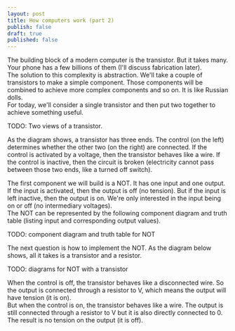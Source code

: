 ```yaml
---
layout: post
title: How computers work (part 2)
publish: false
draft: true
published: false
---
```



The building block of a modern computer is the transistor. But it takes many. Your phone has a few billions of them (I'll discuss fabrication later).    
The solution to this complexity is abstraction. We'll take a couple of transistors to make a simple component. Those components will be combined to achieve more complex components and so on. It is like Russian dolls.  
For today, we'll consider a single transistor and then put two together to achieve something useful.  

TODO: Two views of a transistor. 

As the diagram shows, a transistor has three ends. The control (on the left) determines whether the other two (on the right) are connected. If the control is activated by a voltage, then the transistor behaves like a wire. If the control is inactive, then the circuit is broken (electricity cannot pass between those two ends, like a turned off switch).  

The first component we will build is a NOT. It has one input and one output. If the input is activated, then the output is off (no tension). But if the input is left inactive, then the output is on. We're only interested in the input being on or off (no intermediary voltages).    
The NOT can be represented by the following component diagram and truth table (listing input and corresponding output values). 

TODO: component diagram and truth table for NOT 

The next question is how to implement the NOT. As the diagram below shows, all it takes is a transistor and a resistor. 

TODO: diagrams for NOT with a transistor

When the control is off, the transistor behaves like a disconnected wire. So the output is connected through a resistor to V, which means the output will have tension (it is on).  
But when the control is on, the transistor behaves like a wire. The output is still connected through a resistor to V but it is also directly connected to 0. The result is no tension on the output (it is off).
